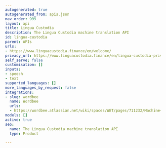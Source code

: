 ```yaml
---
autogenerated: true
autogenerated_from: apis.json
nav_order: 999
layout: api
title: Lingua Custodia
description: The Lingua Custodia machine translation API
id: lingua-custodia
parent: APIs
urls:
- https://www.linguacustodia.finance/en/welcome/
privacy_url: https://www.linguacustodia.finance/en/lingua-custodia-privacy-policy/
self_serve: false
customisation: []
inputs:
- speech
- text
supported_languages: []
more_languages_by_request: false
integrations:
- slug: wordbee
  name: Wordbee
  urls:
  - https://wordbee.atlassian.net/wiki/spaces/WBT/pages/711232/Machine+Translation+Settings
models: []
active: true
seo:
  name: The Lingua Custodia machine translation API
  type: Product

---
```



